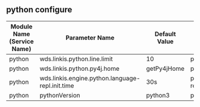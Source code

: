 ## python configure


| Module Name (Service Name) | Parameter Name | Default Value | Description |Used|
| -------- | -------- | ----- |----- |  -----   |
|python|wds.linkis.python.line.limit|10|python.line.limit|
|python|wds.linkis.python.py4j.home |getPy4jHome  |python.py4j.home|
|python|wds.linkis.engine.python.language-repl.init.time|30s|python.language-repl.init.time|
|python|pythonVersion|python3|pythonVersion|
